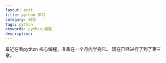 ```yaml
---
layout: post
title: python 学习
category: 编程
tags: python
keywords: python,编程
description: 
---
```

最近在看python 核心编程，准备在一个月内学完它。
现在已经进行了到了第三章。